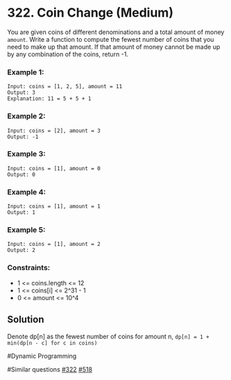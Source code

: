 # 322. Coin Change (Medium)

You are given coins of different denominations and a total amount of money `amount`. Write a function to compute the fewest number of coins that you need to make up that amount. If that amount of money cannot be made up by any combination of the coins, return -1.

### Example 1:

```
Input: coins = [1, 2, 5], amount = 11
Output: 3
Explanation: 11 = 5 + 5 + 1
```

### Example 2:

```
Input: coins = [2], amount = 3
Output: -1
```

### Example 3:

```
Input: coins = [1], amount = 0
Output: 0
```

### Example 4:

```
Input: coins = [1], amount = 1
Output: 1
```

### Example 5:

```
Input: coins = [1], amount = 2
Output: 2
```

### Constraints:

- 1 <= coins.length <= 12
- 1 <= coins[i] <= 2^31 - 1
- 0 <= amount <= 10^4

## Solution

Denote dp[n] as the fewest number of coins for amount n,
`dp[n] = 1 + min(dp[n - c] for c in coins)`

#Dynamic Programming

#Similar questions [#322](../p322m/README.md) [#518](../p518m/README.md)
